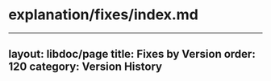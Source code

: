# explanation/fixes/index.md
---
layout: libdoc/page
title: Fixes by Version
order: 120
category: Version History
---
